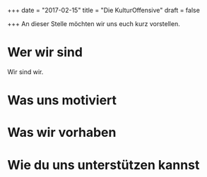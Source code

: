 +++
date = "2017-02-15"
title = "Die KulturOffensive"
draft = false

+++
An dieser Stelle möchten wir uns euch kurz vorstellen.

# Wer wir sind
Wir sind wir.

# Was uns motiviert

# Was wir vorhaben

# Wie du uns unterstützen kannst
